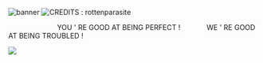 ![banner](https://i.postimg.cc/FsXBzCNZ/image-2025-01-14-180953961.png)
![CREDITS : rottenparasite](https://i.postimg.cc/Hs31CtHL/image-2025-01-14-180258624.png) 

 ⠀⠀   ⠀⠀  ⠀⠀ ⠀⠀ YOU ' RE GOOD AT BEING PERFECT ! ⠀⠀  ⠀⠀ WE ' RE GOOD AT BEING TROUBLED !

![](https://i.postimg.cc/Y9gxwkGw/image-2025-01-14-181035300.png)
